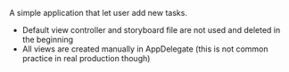 A simple application that let user add new tasks.

- Default view controller and storyboard file are not used and deleted in the beginning
- All views are created manually in AppDelegate (this is not common practice in real production though)
